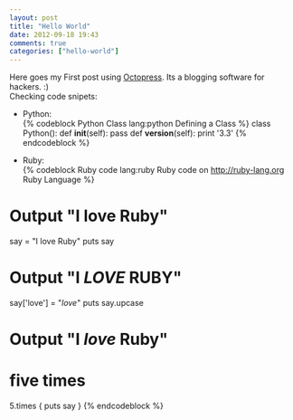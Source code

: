 ```yaml
---
layout: post
title: "Hello World"
date: 2012-09-18 19:43
comments: true
categories: ["hello-world"] 
---
```


Here goes my First post using [Octopress](http://octopress.com). Its a blogging software for hackers. :)  
Checking code snipets:  

*  Python:  
{% codeblock Python Class lang:python Defining a Class %}
class Python():
	def __init__(self):
		pass
	def __version__(self):
		print '3.3'
{% endcodeblock %}

*  Ruby:  
{% codeblock Ruby code lang:ruby Ruby code on http://ruby-lang.org Ruby Language %}
# Output "I love Ruby"
say = "I love Ruby"
puts say
 
# Output "I *LOVE* RUBY"
say['love'] = "*love*"
puts say.upcase
  
# Output "I *love* Ruby"
# five times
5.times { puts say }
{% endcodeblock %}

